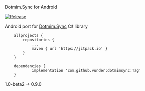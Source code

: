 Dotmim.Sync for Android

[![Release](https://jitpack.io/v/vunder/dotmimsync.svg)](https://jitpack.io/vunder/dotmimsync)

Android port for [Dotmim.Sync](https://github.com/Mimetis/Dotmim.Sync) C# library

```
    allprojects {
        repositories {
            ...
            maven { url 'https://jitpack.io' }
        }
    }
```

```
    dependencies {
            implementation 'com.github.vunder:dotmimsync:Tag'
    }
```

1.0-beta2 -> 0.9.0
